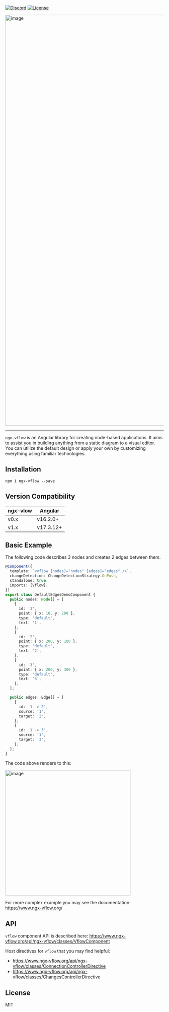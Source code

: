 [![Discord](https://img.shields.io/badge/discord-ngx--vflow-5865F2?logo=discord&logoColor=white)](https://discord.gg/RavS5ydTJV) [![License](https://img.shields.io/badge/license-MIT-007EC7.svg)](LICENSE)

<img width="1305" alt="image" src="https://github.com/artem-mangilev/ngx-vflow/assets/53087914/5cbd3669-10a5-4ecb-9a1f-c9ae4eb5fb5a">

---

`ngx-vflow` is an Angular library for creating node-based applications. It aims to assist you in building anything from a static diagram to a visual editor. You can utilize the default design or apply your own by customizing everything using familiar technologies.

## Installation

```
npm i ngx-vflow --save
```

## Version Compatibility

| ngx-vlow | Angular   |
| -------- | --------- |
| v0.x     | v16.2.0+  |
| v1.x     | v17.3.12+ |

## Basic Example

The following code describes 3 nodes and creates 2 edges between them.

```ts
@Component({
  template: `<vflow [nodes]="nodes" [edges]="edges" />`,
  changeDetection: ChangeDetectionStrategy.OnPush,
  standalone: true,
  imports: [Vflow],
})
export class DefaultEdgesDemoComponent {
  public nodes: Node[] = [
    {
      id: '1',
      point: { x: 10, y: 200 },
      type: 'default',
      text: '1',
    },
    {
      id: '2',
      point: { x: 200, y: 100 },
      type: 'default',
      text: '2',
    },
    {
      id: '3',
      point: { x: 200, y: 300 },
      type: 'default',
      text: '3',
    },
  ];

  public edges: Edge[] = [
    {
      id: '1 -> 2',
      source: '1',
      target: '2',
    },
    {
      id: '1 -> 3',
      source: '1',
      target: '3',
    },
  ];
}
```

The code above renders to this:

<img width="398" alt="image" src="https://github.com/artem-mangilev/ngx-vflow/assets/53087914/2a1b778a-2bfa-4176-9d50-065fdb1f1dec">

For more complex example you may see the documentation: https://www.ngx-vflow.org/

## API

`vflow` component API is described here: https://www.ngx-vflow.org/api/ngx-vflow/classes/VflowComponent

Host directives for `vflow` that you may find helpful:

- https://www.ngx-vflow.org/api/ngx-vflow/classes/ConnectionControllerDirective
- https://www.ngx-vflow.org/api/ngx-vflow/classes/ChangesControllerDirective

## License

MIT
